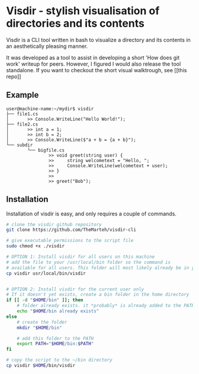 # Visdir - stylish visualisation of directories and its contents

Visdir is a CLI tool written in bash to visualize a directory and its contents in an aesthetically pleasing manner.  

It was developed as a tool to assist in developing a short 'How does git work' writeup for peers. However, I figured I would also release the tool standalone. If you want to checkout the short visual walktrough, see [[this repo]]

## Example

```text
user@machine-name:~/mydir$ visdir
├── file1.cs
│       >> Console.WriteLine("Hello World!");
├── file2.cs
│       >> int a = 1;
│       >> int b = 2;
│       >> Console.WriteLine($"a + b = {a + b}");
└── subdir
        └── bigfile.cs
                >> void greet(string user) {
                >>     string welcometext = "Hello, ";
                >>     Console.WriteLine(welcometext + user);
                >> }
                >>
                >> greet("Bob");
```

## Installation

Installation of visdir is easy, and only requires a couple of commands.

```sh
# clone the visdir github repository
git clone https://github.com/TheMarteh/visdir-cli

# give executable permissions to the script file
sudo chmod +x ./visdir

# OPTION 1: Install visdir for all users on this machine
# add the file to your /usr/local/bin folder so the command is 
# available for all users. This folder will most likely already be in your PATH
cp visdir usr/local/bin/visdir


# OPTION 2: Install visdir for the current user only
# If it doesn't yet exists, create a bin folder in the home directory
if [[ -d "$HOME/bin" ]]; then
    # folder already exists. it *probably* is already added to the PATH as well
    echo "$HOME/bin already exists"
else
    # create the folder
    mkdir "$HOME/bin"

    # add this folder to the PATH
    export PATH="$HOME/bin:$PATH"
fi

# copy the script to the ~/bin directory
cp visdir $HOME/bin/visdir
```
